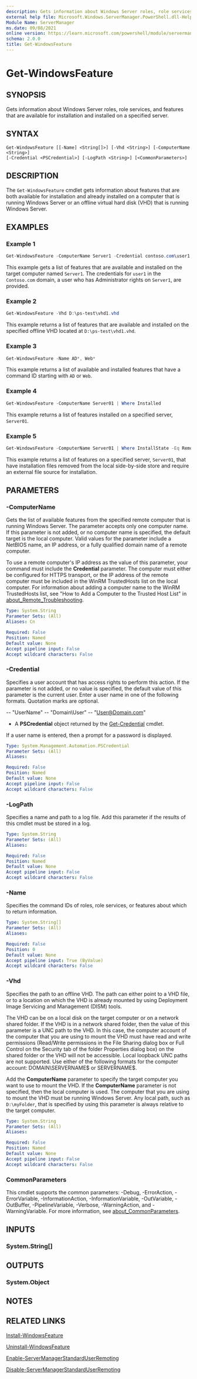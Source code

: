 ```yaml
---
description: Gets information about Windows Server roles, role services, and features that are available for installation and installed on a specified server.
external help file: Microsoft.Windows.ServerManager.PowerShell.dll-Help.xml
Module Name: ServerManager
ms.date: 09/08/2021
online version: https://learn.microsoft.com/powershell/module/servermanager/get-windowsfeature?view=windowsserver2022-ps&wt.mc_id=ps-gethelp
schema: 2.0.0
title: Get-WindowsFeature
---
```


# Get-WindowsFeature

## SYNOPSIS
Gets information about Windows Server roles, role services, and features that are available for
installation and installed on a specified server.

## SYNTAX

```
Get-WindowsFeature [[-Name] <String[]>] [-Vhd <String>] [-ComputerName <String>]
[-Credential <PSCredential>] [-LogPath <String>] [<CommonParameters>]
```

## DESCRIPTION

The `Get-WindowsFeature` cmdlet gets information about features that are both available for
installation and already installed on a computer that is running Windows Server or an offline
virtual hard disk (VHD) that is running Windows Server.

## EXAMPLES

### Example 1

```powershell
Get-WindowsFeature -ComputerName Server1 -Credential contoso.com\user1
```

This example gets a list of features that are available and installed on the target computer named
`Server1`. The credentials for `user1` in the `Contoso.com` domain, a user who has Administrator
rights on `Server1`, are provided.

### Example 2

```powershell
Get-WindowsFeature -Vhd D:\ps-test\vhd1.vhd
```

This example returns a list of features that are available and installed on the specified offline
VHD located at `D:\ps-test\vhd1.vhd`.

### Example 3

```powershell
Get-WindowsFeature -Name AD*, Web*
```

This example returns a list of available and installed features that have a command ID starting with
`AD` or `Web`.

### Example 4

```powershell
Get-WindowsFeature -ComputerName Server01 | Where Installed
```

This example returns a list of features installed on a specified server, `Server01`.

### Example 5

```powershell
Get-WindowsFeature -ComputerName Server01 | Where InstallState -Eq Removed
```

This example returns a list of features on a specified server, `Server01`, that have installation
files removed from the local side-by-side store and require an external file source for
installation.

## PARAMETERS

### -ComputerName

Gets the list of available features from the specified remote computer that is running Windows
Server. The parameter accepts only one computer name. If this parameter is not added, or no computer
name is specified, the default target is the local computer. Valid values for the parameter include
a NetBIOS name, an IP address, or a fully qualified domain name of a remote computer.

To use a remote computer's IP address as the value of this parameter, your command must include the
**Credential** parameter. The computer must either be configured for HTTPS transport, or the IP
address of the remote computer must be included in the WinRM TrustedHosts list on the local
computer. For information about adding a computer name to the WinRM TrustedHosts list, see "How to
Add a Computer to the Trusted Host List" in
[about_Remote_Troubleshooting](https://go.microsoft.com/fwlink/p/?LinkID=135188).

```yaml
Type: System.String
Parameter Sets: (All)
Aliases: Cn

Required: False
Position: Named
Default value: None
Accept pipeline input: False
Accept wildcard characters: False
```

### -Credential

Specifies a user account that has access rights to perform this action. If the parameter is not
added, or no value is specified, the default value of this parameter is the current user. Enter a
user name in one of the following formats. Quotation marks are optional.

-- "UserName"
-- "Domain\User"
-- "User@Domain.com"
- A **PSCredential** object returned by the
 [Get-Credential](https://go.microsoft.com/fwlink/p/?LinkID=113311) cmdlet.

If a user name is entered, then a prompt for a password is displayed.

```yaml
Type: System.Management.Automation.PSCredential
Parameter Sets: (All)
Aliases: 

Required: False
Position: Named
Default value: None
Accept pipeline input: False
Accept wildcard characters: False
```

### -LogPath

Specifies a name and path to a log file.
Add this parameter if the results of this cmdlet must be stored in a log.

```yaml
Type: System.String
Parameter Sets: (All)
Aliases: 

Required: False
Position: Named
Default value: None
Accept pipeline input: False
Accept wildcard characters: False
```

### -Name

Specifies the command IDs of roles, role services, or features about which to return information.

```yaml
Type: System.String[]
Parameter Sets: (All)
Aliases: 

Required: False
Position: 0
Default value: None
Accept pipeline input: True (ByValue)
Accept wildcard characters: False
```

### -Vhd

Specifies the path to an offline VHD. The path can either point to a VHD file, or to a location on
which the VHD is already mounted by using Deployment Image Servicing and Management (DISM) tools.

The VHD can be on a local disk on the target computer or on a network shared folder. If the VHD is
in a network shared folder, then the value of this parameter is a UNC path to the VHD. In this case,
the computer account of the computer that you are using to mount the VHD must have read and write
permissions (Read/Write permissions in the File Sharing dialog box or Full Control on the Security
tab of the folder Properties dialog box) on the shared folder or the VHD will not be accessible.
Local loopback UNC paths are not supported. Use either of the following formats for the computer
account: DOMAIN\SERVERNAME$ or SERVERNAME$.

Add the **ComputerName** parameter to specify the target computer you want to use to mount the VHD.
If the **ComputerName** parameter is not specified, then the local computer is used. The computer
that you are using to mount the VHD must be running Windows Server. Any local path, such as
`D:\myFolder`, that is specified by using this parameter is always relative to the target computer.

```yaml
Type: System.String
Parameter Sets: (All)
Aliases: 

Required: False
Position: Named
Default value: None
Accept pipeline input: False
Accept wildcard characters: False
```

### CommonParameters

This cmdlet supports the common parameters: -Debug, -ErrorAction, -ErrorVariable,
-InformationAction, -InformationVariable, -OutVariable, -OutBuffer, -PipelineVariable, -Verbose,
-WarningAction, and -WarningVariable. For more information, see
[about_CommonParameters](https://go.microsoft.com/fwlink/?LinkID=113216).

## INPUTS

### System.String[]

## OUTPUTS

### System.Object

## NOTES

## RELATED LINKS

[Install-WindowsFeature](./Install-WindowsFeature.md)

[Uninstall-WindowsFeature](./Uninstall-WindowsFeature.md)

[Enable-ServerManagerStandardUserRemoting](./Enable-ServerManagerStandardUserRemoting.md)

[Disable-ServerManagerStandardUserRemoting](./Disable-ServerManagerStandardUserRemoting.md)
